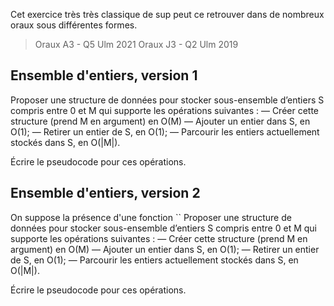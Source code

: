 Cet exercice très très classique de sup peut ce retrouver dans de nombreux oraux sous différentes formes.

> Oraux A3 - Q5 Ulm 2021
> Oraux J3 - Q2 Ulm 2019

## Ensemble d'entiers, version 1

Proposer une structure de données pour stocker sous-ensemble d’entiers S compris entre 0 et M qui supporte les opérations suivantes :
  — Créer cette structure (prend M en argument) en O(M)
  — Ajouter un entier dans S, en O(1);
  — Retirer un entier de S, en O(1);
  — Parcourir les entiers actuellement stockés dans S, en O(|M|).

Écrire le pseudocode pour ces opérations.

## Ensemble d'entiers, version 2
On suppose la présence d'une fonction ``
Proposer une structure de données pour stocker sous-ensemble d’entiers S compris entre 0 et M qui supporte les opérations suivantes :
  — Créer cette structure (prend M en argument) en O(M)
  — Ajouter un entier dans S, en O(1);
  — Retirer un entier de S, en O(1);
  — Parcourir les entiers actuellement stockés dans S, en O(|M|).

Écrire le pseudocode pour ces opérations.


<!--stackedit_data:
eyJoaXN0b3J5IjpbMTA5MTQ2NjcyM119
-->